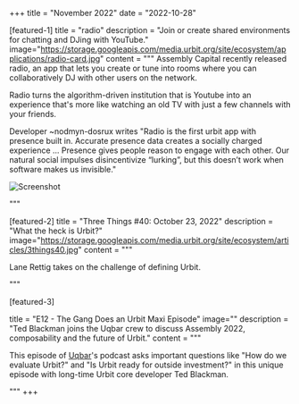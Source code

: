 +++
title = "November 2022"
date = "2022-10-28"

[featured-1]
title = "radio"
description = "Join or create shared environments for chatting and DJing with YouTube."
image="https://storage.googleapis.com/media.urbit.org/site/ecosystem/applications/radio-card.jpg"
content = """
Assembly Capital recently released radio, an app that lets you create or tune into rooms where you can collaboratively DJ with other users on the network.

Radio turns the algorithm-driven institution that is Youtube into an experience that's more like watching an old TV with just a few channels with your friends.

Developer ~nodmyn-dosrux writes "Radio is the first urbit app with presence built in. Accurate presence data creates a socially charged experience ... Presence gives people reason to engage with each other. Our natural social impulses disincentivize “lurking”, but this doesn’t work when software makes us invisible."


![Screenshot](https://storage.googleapis.com/media.urbit.org/site/ecosystem/spotlight/radio.png)

"""

[featured-2]
title = "Three Things #40: October 23, 2022"
description = "What the heck is Urbit?"
image="https://storage.googleapis.com/media.urbit.org/site/ecosystem/articles/3things40.jpg"
content = """

Lane Rettig takes on the challenge of defining Urbit.


"""

[featured-3]

title = "E12 - The Gang Does an Urbit Maxi Episode"
image=""
description = "Ted Blackman joins the Uqbar crew to discuss Assembly 2022, composability and the future of Urbit."
content = """

This episode of [Uqbar](/organizations/uqbar)'s podcast asks important questions like "How do we evaluate Urbit?" and "Is Urbit ready for outside investment?" in this unique episode with long-time Urbit core developer Ted Blackman.

"""
+++
